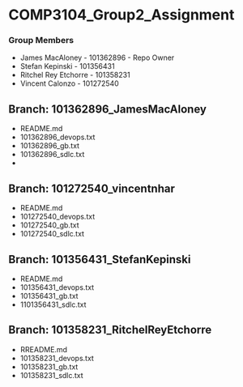 # COMP3104_Group2_Assignment

### Group Members
  - James MacAloney - 101362896 - Repo Owner
  - Stefan Kepinski - 101356431
  - Ritchel Rey Etchorre - 101358231
  - Vincent Calonzo - 101272540

## Branch: 101362896_JamesMacAloney
- README.md
- 101362896_devops.txt
- 101362896_gb.txt
- 101362896_sdlc.txt
- 
## Branch: 101272540_vincentnhar
- README.md
- 101272540_devops.txt
- 101272540_gb.txt
- 101272540_sdlc.txt

## Branch: 101356431_StefanKepinski
- README.md
- 101356431_devops.txt
- 101356431_gb.txt
- 1101356431_sdlc.txt
  
## Branch: 101358231_RitchelReyEtchorre
- RREADME.md
- 101358231_devops.txt
- 101358231_gb.txt
- 101358231_sdlc.txt

